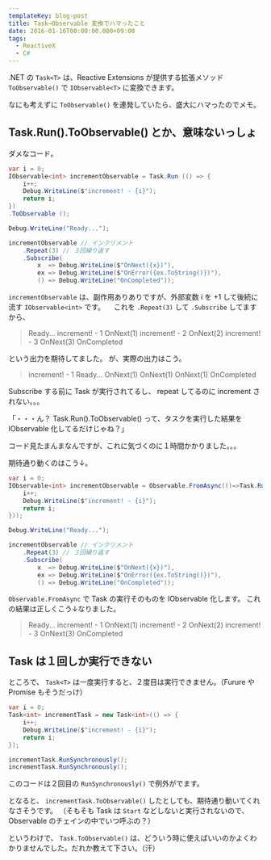 ```yaml
---
templateKey: blog-post
title: Task→Observable 変換でハマったこと
date: 2016-01-16T00:00:00.000+09:00
tags:
  - ReactiveX
  - C#
---
```

.NET の ``Task<T>`` は、Reactive Extensions が提供する拡張メソッド ``ToObservable()`` で ``IObservable<T>`` に変換できます。

なにも考えずに ``ToObservable()`` を連発していたら、盛大にハマったのでメモ。
<!--more-->

## Task.Run().ToObservable() とか、意味ないっしょ

ダメなコード。

```csharp
var i = 0;
IObservable<int> incrementObservable = Task.Run (() => {
	i++;
	Debug.WriteLine($"increment! - {i}");
	return i;
})
.ToObservable ();

Debug.WriteLine("Ready...");

incrementObservable // インクリメント
	.Repeat(3) // ３回繰り返す
	.Subscribe(
		x  => Debug.WriteLine($"OnNext({x})"),
		ex => Debug.WriteLine($"OnError({ex.ToString()})"),
		() => Debug.WriteLine("OnCompleted"));

```

``incrementObservable`` は、副作用ありありですが、外部変数 i を +1 して後続に流す ``IObservable<int>`` です。
　これを ``.Repeat(3)`` して ``.Subscribe`` してますから、
　
> Ready...
> increment! - 1
> OnNext(1)
> increment! - 2
> OnNext(2)
> increment! - 3
> OnNext(3)
> OnCompleted

という出力を期待してました。
が、実際の出力はこう。

> increment! - 1
> Ready...
> OnNext(1)
> OnNext(1)
> OnNext(1)
> OnCompleted

Subscribe する前に Task が実行されてるし、 repeat してるのに increment されない。。。

「・・・ん？ Task.Run().ToObservable() って、タスクを実行した結果を IObservable 化してるだけじゃね？」

コード見たまんまなんですが、これに気づくのに１時間かかりました。。。

期待通り動くのはこう↓。

```csharp
var i = 0;
IObservable<int> incrementObservable = Observable.FromAsync(()=>Task.Run(() => {
	i++;
	Debug.WriteLine($"increment! - {i}");
	return i;
}));

Debug.WriteLine("Ready...");

incrementObservable // インクリメント
	.Repeat(3) // ３回繰り返す
	.Subscribe(
		x  => Debug.WriteLine($"OnNext({x})"),
		ex => Debug.WriteLine($"OnError({ex.ToString()})"),
		() => Debug.WriteLine("OnCompleted"));

```

``Observable.FromAsync`` で Task の実行そのものを IObservable 化します。
これの結果は正しくこう↓なりました。

> Ready...
> increment! - 1
> OnNext(1)
> increment! - 2
> OnNext(2)
> increment! - 3
> OnNext(3)
> OnCompleted


## Task は１回しか実行できない

ところで、 ``Task<T>`` は一度実行すると、２度目は実行できません。（Furure や Promise もそうだっけ）

```csharp
var i = 0;
Task<int> incrementTask = new Task<int>(() => {
	i++;
	Debug.WriteLine($"increment! - {i}");
	return i;
});

incrementTask.RunSynchronously();
incrementTask.RunSynchronously(); 
```

このコードは２回目の ``RunSynchronously()`` で例外がでます。

となると、 ``incrementTask.ToObservable()`` したとしても、期待通り動いてくれなさそうです。
（そもそも Task は ``Start`` などしないと実行されないので、Observable のチェインの中でいつ呼ぶの？）


というわけで、 ``Task.ToObservable()`` は、どういう時に使えばいいのかよくわかりませんでした。だれか教えて下さい。（汗）
